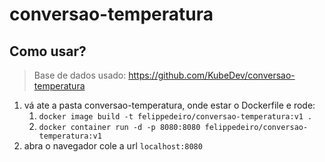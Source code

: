 # conversao-temperatura

## Como usar?

> Base de dados usado: https://github.com/KubeDev/conversao-temperatura

1. vá ate a pasta conversao-temperatura, onde estar o Dockerfile e rode:
   1. `docker image build -t felippedeiro/conversao-temperatura:v1 .`
   1. `docker container run -d -p 8080:8080 felippedeiro/conversao-temperatura:v1`
1. abra o navegador cole a url `localhost:8080`

